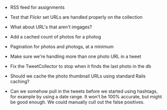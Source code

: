 * RSS feed for assignments

* Test that Flickr set URLs are handled properly on the collection

* What about URL's that aren't imgages?

* Add a cached count of photos for a photog

* Pagination for photos and photogs, at a minimum

* Make sure we're handling more than one photo URL in a tweet

* Fix the TweetCollector to stop when it finds the last photo in the db

* Should we cache the photo thumbnail URLs using standard Rails caching?

* Can we somehow pull in the tweets before we started using hashtags, for
  example by using a date range.  It won't be 100% accurate, but might
  be good enough.  We could manually cull out the false positives.
